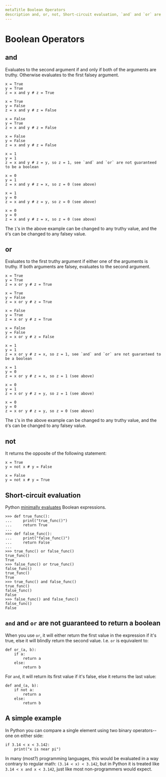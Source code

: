 ```yaml
---
metaTitle Boolean Operators
description and, or, not, Short-circuit evaluation, `and` and `or` are not guaranteed to return a boolean, A simple example
---
```


# Boolean Operators



## and


Evaluates to the second argument if and only if both of the arguments are truthy. Otherwise evaluates to the first falsey argument.

```
x = True
y = True
z = x and y # z = True

x = True
y = False
z = x and y # z = False

x = False
y = True
z = x and y # z = False

x = False
y = False
z = x and y # z = False

x = 1
y = 1
z = x and y # z = y, so z = 1, see `and` and `or` are not guaranteed to be a boolean

x = 0
y = 1
z = x and y # z = x, so z = 0 (see above)

x = 1
y = 0
z = x and y # z = y, so z = 0 (see above)

x = 0
y = 0
z = x and y # z = x, so z = 0 (see above)

```

The `1`'s in the above example can be changed to any truthy value, and the `0`'s can be changed to any falsey value.



## or


Evaluates to the first truthy argument if either one of the arguments is truthy. If both arguments are falsey, evaluates to the second argument.

```
x = True
y = True
z = x or y # z = True

x = True
y = False
z = x or y # z = True

x = False
y = True
z = x or y # z = True

x = False
y = False
z = x or y # z = False

x = 1
y = 1
z = x or y # z = x, so z = 1, see `and` and `or` are not guaranteed to be a boolean

x = 1
y = 0
z = x or y # z = x, so z = 1 (see above)

x = 0
y = 1
z = x or y # z = y, so z = 1 (see above)

x = 0
y = 0
z = x or y # z = y, so z = 0 (see above)

```

The `1`'s in the above example can be changed to any truthy value, and the `0`'s can be changed to any falsey value.



## not


It returns the opposite of the following statement:

```
x = True
y = not x # y = False

x = False
y = not x # y = True

```



## Short-circuit evaluation


Python [minimally evaluates](https://en.wikipedia.org/wiki/Short-circuit_evaluation) Boolean expressions.

```
>>> def true_func():
...     print("true_func()")
...     return True
... 
>>> def false_func():
...     print("false_func()")
...     return False
... 
>>> true_func() or false_func()
true_func()
True
>>> false_func() or true_func()
false_func()
true_func()
True
>>> true_func() and false_func()
true_func()
false_func()
False
>>> false_func() and false_func()
false_func()
False

```



## `and` and `or` are not guaranteed to return a boolean


When you use `or`, it will either return the first value in the expression if it's true, else it will blindly return the second value. I.e. `or` is equivalent to:

```
def or_(a, b):
    if a:
        return a
    else:
        return b

```

For `and`, it will return its first value if it's false, else it returns the last value:

```
def and_(a, b):
    if not a:
        return a
    else:
        return b

```



## A simple example


In Python you can compare a single element using two binary operators--one on either side:

```
if 3.14 < x < 3.142:
    print("x is near pi")

```

In many (most?) programming languages, this would be evaluated in a way contrary to regular math: `(3.14 < x) < 3.142`, but in Python it is treated like `3.14 < x and x < 3.142`, just like most non-programmers would expect.

